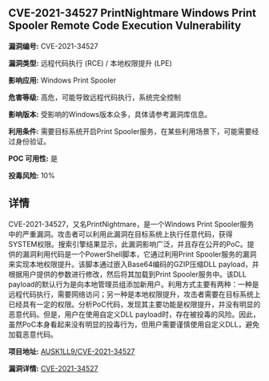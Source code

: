 ## CVE-2021-34527 PrintNightmare Windows Print Spooler Remote Code Execution Vulnerability

**漏洞编号:** CVE-2021-34527

**漏洞类型:** 远程代码执行 (RCE) / 本地权限提升 (LPE)

**影响应用:** Windows Print Spooler

**危害等级:** 高危，可能导致远程代码执行，系统完全控制

**影响版本:** 受影响的Windows版本众多，具体请参考漏洞库信息。

**利用条件:** 需要目标系统开启Print Spooler服务，在某些利用场景下，可能需要经过身份验证。

**POC 可用性:** 是

**投毒风险:** 10%

## 详情

CVE-2021-34527，又名PrintNightmare，是一个Windows Print Spooler服务中的严重漏洞。攻击者可以利用此漏洞在目标系统上执行任意代码，获得SYSTEM权限。搜索引擎结果显示，此漏洞影响广泛，并且存在公开的PoC。提供的漏洞利用代码是一个PowerShell脚本，它通过利用Print Spooler服务的漏洞来实现本地权限提升。该脚本通过嵌入Base64编码的GZIP压缩DLL payload，并根据用户提供的参数进行修改，然后将其加载到Print Spooler服务中。该DLL payload的默认行为是向本地管理员组添加新用户。利用方式主要有两种：一种是远程代码执行，需要网络访问；另一种是本地权限提升，攻击者需要在目标系统上已经具有一定的权限。分析PoC代码，发现其主要功能是权限提升，并没有明显的恶意代码。但是，用户在使用自定义DLL payload时，存在被投毒的风险。因此，虽然PoC本身看起来没有明显的投毒行为，但用户需要谨慎使用自定义DLL，避免加载恶意代码。

**项目地址:** [AUSK1LL9/CVE-2021-34527](https://github.com/AUSK1LL9/CVE-2021-34527)

**漏洞详情:** [CVE-2021-34527](https://nvd.nist.gov/vuln/detail/CVE-2021-34527)